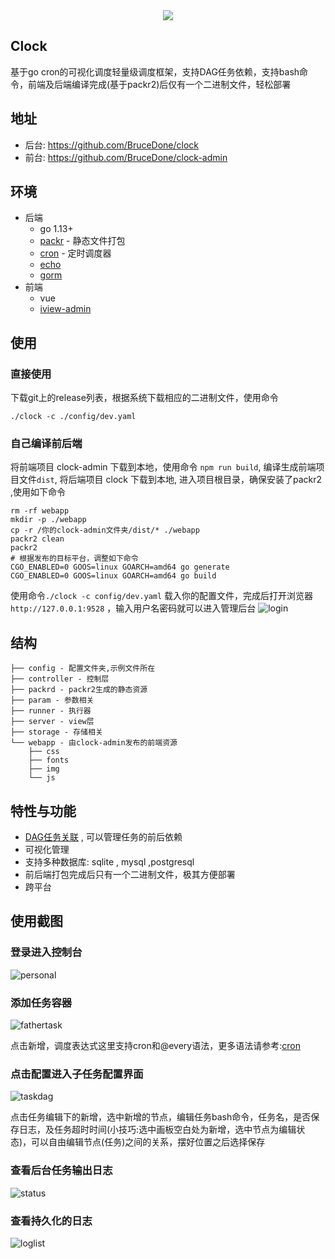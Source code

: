 <div align=center>
<img src="https://user-images.githubusercontent.com/12979090/86565300-297abd80-bf9a-11ea-916f-b547f5023ee8.png" /> 
</div>

## Clock
基于go cron的可视化调度轻量级调度框架，支持DAG任务依赖，支持bash命令，前端及后端编译完成(基于packr2)后仅有一个二进制文件，轻松部署

## 地址
* 后台: https://github.com/BruceDone/clock
* 前台: https://github.com/BruceDone/clock-admin

## 环境
* 后端
    * go 1.13+
    * [packr](https://github.com/gobuffalo/packr) - 静态文件打包
    * [cron](https://github.com/robfig/cron) - 定时调度器
    * [echo](https://github.com/labstack/echo)
    * [gorm](https://github.com/jinzhu/gorm)
* 前端
    * vue 
    * [iview-admin](https://github.com/iview/iview-admin)

## 使用
### 直接使用
下载git上的release列表，根据系统下载相应的二进制文件，使用命令
```
./clock -c ./config/dev.yaml
```

### 自己编译前后端
将前端项目 clock-admin 下载到本地，使用命令 `npm run build`, 编译生成前端项目文件`dist`, 将后端项目 clock 下载到本地, 进入项目根目录，确保安装了packr2 ,使用如下命令

```shell script
rm -rf webapp
mkdir -p ./webapp
cp -r /你的clock-admin文件夹/dist/* ./webapp
packr2 clean
packr2
# 根据发布的目标平台，调整如下命令
CGO_ENABLED=0 GOOS=linux GOARCH=amd64 go generate  
CGO_ENABLED=0 GOOS=linux GOARCH=amd64 go build
```

使用命令`./clock -c config/dev.yaml` 载入你的配置文件，完成后打开浏览器 `http://127.0.0.1:9528` ，输入用户名密码就可以进入管理后台
![login](https://user-images.githubusercontent.com/12979090/86568293-3948d080-bf9f-11ea-9c19-4cf68af595a0.png)

## 结构
```
├── config - 配置文件夹,示例文件所在
├── controller - 控制层
├── packrd - packr2生成的静态资源
├── param - 参数相关
├── runner - 执行器
├── server - view层
├── storage - 存储相关
└── webapp - 由clock-admin发布的前端资源
    ├── css
    ├── fonts
    ├── img
    └── js
```

## 特性与功能
* [DAG任务关联](https://en.wikipedia.org/wiki/Dag) , 可以管理任务的前后依赖
* 可视化管理
* 支持多种数据库: sqlite , mysql ,postgresql
* 前后端打包完成后只有一个二进制文件，极其方便部署
* 跨平台

## 使用截图

### 登录进入控制台 
![personal](https://user-images.githubusercontent.com/12979090/86567691-5c26b500-bf9e-11ea-8c3c-98a75120ce18.jpg)

### 添加任务容器
![fathertask](https://user-images.githubusercontent.com/12979090/86567720-6779e080-bf9e-11ea-9168-18dc751d730e.jpg)

点击新增，调度表达式这里支持cron和@every语法，更多语法请参考:[cron](https://github.com/robfig/cron)

### 点击配置进入子任务配置界面
![taskdag](https://user-images.githubusercontent.com/12979090/86567779-7a8cb080-bf9e-11ea-8622-fc924f4a5ba8.jpg)

点击任务编辑下的新增，选中新增的节点，编辑任务bash命令，任务名，是否保存日志，及任务超时时间(小技巧:选中画板空白处为新增，选中节点为编辑状态)，可以自由编辑节点(任务)之间的关系，摆好位置之后选择保存

### 查看后台任务输出日志
![status](https://user-images.githubusercontent.com/12979090/86567810-84aeaf00-bf9e-11ea-82b6-4bd585d7df7c.jpg)

### 查看持久化的日志
![loglist](https://user-images.githubusercontent.com/12979090/86567837-8e381700-bf9e-11ea-9812-43a7189a2827.jpg)